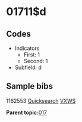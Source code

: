 # 01711$d

## Codes

-   Indicators
    -   First: 1
    -   Second: 1
-   Subfield: d

## Sample bibs

1162553 [Quicksearch](https://search.library.yale.edu/catalog/1162553) [VXWS](http://prodorbis.library.yale.edu:7014/vxws/GetHoldingsService?bibId=1162553)

**Parent topic:**[017](../../tags/017/017.md)


